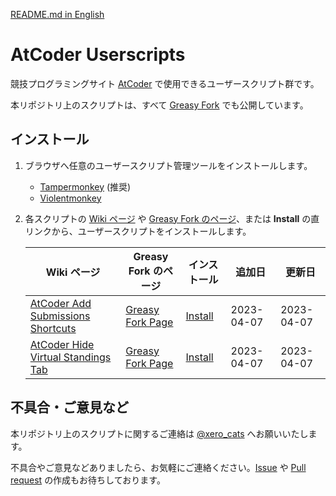 [README.md in English](https://github.com/xe-o/atcoder-userscripts/blob/main/README-en.md)

# AtCoder Userscripts

競技プログラミングサイト [AtCoder](https://atcoder.jp/) で使用できるユーザースクリプト群です。

本リポジトリ上のスクリプトは、すべて [Greasy Fork](https://greasyfork.org/ja/users/1054878-xero-cats) でも公開しています。

## インストール

1. ブラウザへ任意のユーザースクリプト管理ツールをインストールします。

   - [Tampermonkey](https://www.tampermonkey.net/) (推奨)
   - [Violentmonkey](https://violentmonkey.github.io/get-it/)

2. 各スクリプトの [Wiki ページ](https://github.com/xe-o/atcoder-userscripts/wiki) や [Greasy Fork のページ](https://greasyfork.org/ja/users/1054878-xero-cats)、または **Install** の直リンクから、ユーザースクリプトをインストールします。<br>

   | Wiki ページ                                      | Greasy Fork のページ         | インストール         | 追加日     | 更新日     |
   | ------------------------------------------------ | ---------------------------- | -------------------- | ---------- | ---------- |
   | [AtCoder Add Submissions Shortcuts][aass-wiki]   | [Greasy Fork Page][aass-gf]  | [Install][aass-raw]  | 2023-04-07 | 2023-04-07 |
   | [AtCoder Hide Virtual Standings Tab][ahvst-wiki] | [Greasy Fork Page][ahvst-gf] | [Install][ahvst-raw] | 2023-04-07 | 2023-04-07 |

[aass-wiki]: https://github.com/xe-o/atcoder-userscripts/wiki/AtCoder-Add-Submissions-Shortcuts
[ahvst-wiki]: https://github.com/xe-o/atcoder-userscripts/wiki/AtCoder-Hide-Virtual-Standings-Tab
[aass-gf]: https://greasyfork.org/ja/scripts/463453-atcoder-add-submissions-shortcuts
[ahvst-gf]: https://greasyfork.org/ja/scripts/463444-atcoder-hide-virtual-standings-tab
[aass-raw]: https://greasyfork.org/scripts/463453-atcoder-add-submissions-shortcuts/code/AtCoder%20Add%20Submissions%20Shortcuts.user.js
[ahvst-raw]: https://greasyfork.org/scripts/463444-atcoder-hide-virtual-standings-tab/code/AtCoder%20Hide%20Virtual%20Standings%20Tab.user.js

## 不具合・ご意見など

本リポジトリ上のスクリプトに関するご連絡は [@xero_cats](https://twitter.com/xero_cats) へお願いいたします。

不具合やご意見などありましたら、お気軽にご連絡ください。[Issue](https://github.com/xe-o/atcoder-userscripts/issues) や [Pull request](https://github.com/xe-o/atcoder-userscripts/pulls) の作成もお待ちしております。
